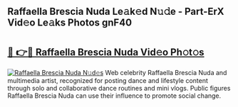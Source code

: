 ## Raffaella Brescia Nuda Le𝚊k𝚎d N𝚞𝚍e - Part-ErX Vid𝚎o Le𝚊ks Photos gnF40

# <h2><a href="http://fbco49.evod.top/?m=Raffaella+Brescia+Nuda">🔗 👉🔴 Raffaella Brescia Nuda Vid𝚎o Ph𝚘t𝚘s</a></h2>

[![Raffaella Brescia Nuda N𝚞d𝚎s](https://i.imgur.com/8V9OHl7.gif)](http://fbco49.evod.top/?m=Raffaella+Brescia+Nuda)
Web celebrity Raffaella Brescia Nuda and multimedia artist, recognized for posting dance and lifestyle content through solo and collaborative dance routines and mini vlogs. Public figures Raffaella Brescia Nuda can use their influence to promote social change. 
